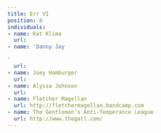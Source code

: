 ```yaml
---
title: Err VI
position: 0
individuals:
- name: Kat Klima
  url: 
- name: 'Danny Jay

'
  url: 
- name: Joey Hamburger
  url: 
- name: Alyssa Johnson
  url: 
- name: Fletcher Magellan
  url: http://fletchermagellan.bandcamp.com
- name: The Gentleman’s Anti-Temperance League
  url: http://www.thegatl.com/
---
```


